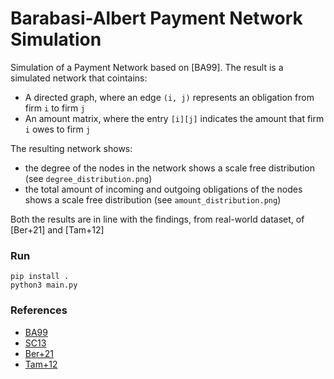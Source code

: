 # Barabasi-Albert Payment Network Simulation

Simulation of a Payment Network based on [BA99]. The result is a simulated network that cointains:
- A directed graph, where an edge `(i, j)` represents an obligation from firm `i` to firm `j` 
- An amount matrix, where the entry `[i][j]` indicates the amount that firm `i` owes to firm `j`

The resulting network shows:
- the degree of the nodes in the network shows a scale free distribution (see `degree_distribution.png`)
- the total amount of incoming and outgoing obligations of the nodes shows a scale free distribution (see `amount_distribution.png`)

Both the results are in line with the findings, from real-world dataset, of [Ber+21] and [Tam+12]

### Run

```
pip install .
python3 main.py
```

### References

- [BA99](https://arxiv.org/abs/cond-mat/9910332)
- [SC13](https://www.degruyter.com/document/doi/10.5018/economics-ejournal.ja.2013-28/html)
- [Ber+21](https://journals.plos.org/plosone/article?id=10.1371/journal.pone.0250115)
- [Tam+12](https://www.worldscientific.com/doi/abs/10.1142/S2010194512007805?srsltid=AfmBOooZusoYKrxo5O33WceSPhyF1w8D1KTfvlZ__5e5uf0i2huuntMS)